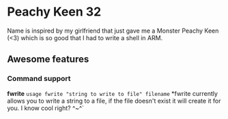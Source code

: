 # Peachy Keen 32
Name is inspired by my girlfriend that just gave me a Monster Peachy Keen (<3) which is so good that I had to write a shell in ARM.


## Awesome features

### Command support

**fwrite**
`usage fwrite "string to write to file" filename`
*fwrite currently allows you to write a string to a file, if the file doesn't exist it will create it for you. I know cool right? ^~^`
